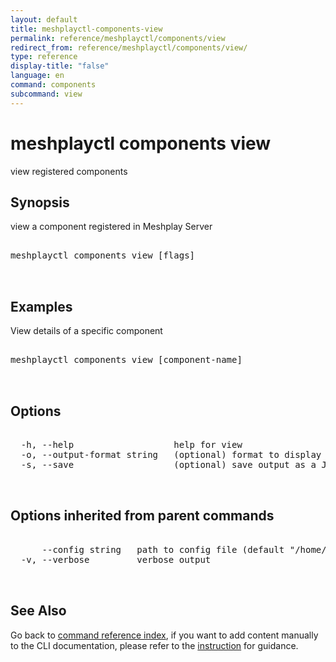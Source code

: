 ```yaml
---
layout: default
title: meshplayctl-components-view
permalink: reference/meshplayctl/components/view
redirect_from: reference/meshplayctl/components/view/
type: reference
display-title: "false"
language: en
command: components
subcommand: view
---
```


# meshplayctl components view

view registered components

## Synopsis

view a component registered in Meshplay Server
<pre class='codeblock-pre'>
<div class='codeblock'>
meshplayctl components view [flags]

</div>
</pre> 

## Examples

View details of a specific component
<pre class='codeblock-pre'>
<div class='codeblock'>
meshplayctl components view [component-name]

</div>
</pre> 

## Options

<pre class='codeblock-pre'>
<div class='codeblock'>
  -h, --help                   help for view
  -o, --output-format string   (optional) format to display in [json|yaml] (default "yaml")
  -s, --save                   (optional) save output as a JSON/YAML file

</div>
</pre>

## Options inherited from parent commands

<pre class='codeblock-pre'>
<div class='codeblock'>
      --config string   path to config file (default "/home/runner/.meshplay/config.yaml")
  -v, --verbose         verbose output

</div>
</pre>

## See Also

Go back to [command reference index](/reference/meshplayctl/), if you want to add content manually to the CLI documentation, please refer to the [instruction](/project/contributing/contributing-cli#preserving-manually-added-documentation) for guidance.

